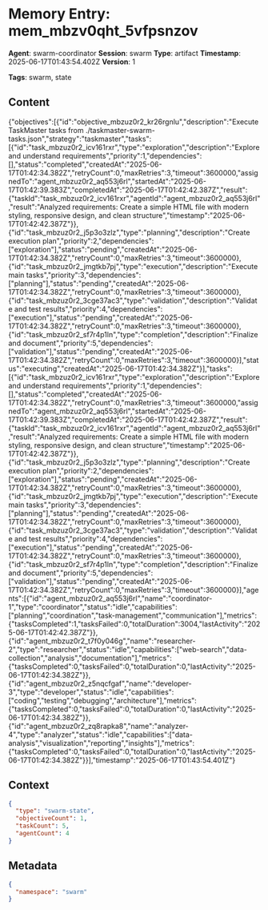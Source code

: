 # Memory Entry: mem_mbzv0qht_5vfpsnzov

**Agent**: swarm-coordinator
**Session**: swarm
**Type**: artifact
**Timestamp**: 2025-06-17T01:43:54.402Z
**Version**: 1

**Tags**: swarm, state

## Content

{"objectives":[{"id":"objective_mbzuz0r2_kr26rgnlu","description":"Execute TaskMaster tasks from ./taskmaster-swarm-tasks.json","strategy":"taskmaster","tasks":[{"id":"task_mbzuz0r2_icv161rxr","type":"exploration","description":"Explore and understand requirements","priority":1,"dependencies":[],"status":"completed","createdAt":"2025-06-17T01:42:34.382Z","retryCount":0,"maxRetries":3,"timeout":3600000,"assignedTo":"agent_mbzuz0r2_aq553j6rl","startedAt":"2025-06-17T01:42:39.383Z","completedAt":"2025-06-17T01:42:42.387Z","result":{"taskId":"task_mbzuz0r2_icv161rxr","agentId":"agent_mbzuz0r2_aq553j6rl","result":"Analyzed requirements: Create a simple HTML file with modern styling, responsive design, and clean structure","timestamp":"2025-06-17T01:42:42.387Z"}},{"id":"task_mbzuz0r2_j5p3o3zlz","type":"planning","description":"Create execution plan","priority":2,"dependencies":["exploration"],"status":"pending","createdAt":"2025-06-17T01:42:34.382Z","retryCount":0,"maxRetries":3,"timeout":3600000},{"id":"task_mbzuz0r2_jmgtkb7pj","type":"execution","description":"Execute main tasks","priority":3,"dependencies":["planning"],"status":"pending","createdAt":"2025-06-17T01:42:34.382Z","retryCount":0,"maxRetries":3,"timeout":3600000},{"id":"task_mbzuz0r2_3cge37ac3","type":"validation","description":"Validate and test results","priority":4,"dependencies":["execution"],"status":"pending","createdAt":"2025-06-17T01:42:34.382Z","retryCount":0,"maxRetries":3,"timeout":3600000},{"id":"task_mbzuz0r2_sf7r4p1ln","type":"completion","description":"Finalize and document","priority":5,"dependencies":["validation"],"status":"pending","createdAt":"2025-06-17T01:42:34.382Z","retryCount":0,"maxRetries":3,"timeout":3600000}],"status":"executing","createdAt":"2025-06-17T01:42:34.382Z"}],"tasks":[{"id":"task_mbzuz0r2_icv161rxr","type":"exploration","description":"Explore and understand requirements","priority":1,"dependencies":[],"status":"completed","createdAt":"2025-06-17T01:42:34.382Z","retryCount":0,"maxRetries":3,"timeout":3600000,"assignedTo":"agent_mbzuz0r2_aq553j6rl","startedAt":"2025-06-17T01:42:39.383Z","completedAt":"2025-06-17T01:42:42.387Z","result":{"taskId":"task_mbzuz0r2_icv161rxr","agentId":"agent_mbzuz0r2_aq553j6rl","result":"Analyzed requirements: Create a simple HTML file with modern styling, responsive design, and clean structure","timestamp":"2025-06-17T01:42:42.387Z"}},{"id":"task_mbzuz0r2_j5p3o3zlz","type":"planning","description":"Create execution plan","priority":2,"dependencies":["exploration"],"status":"pending","createdAt":"2025-06-17T01:42:34.382Z","retryCount":0,"maxRetries":3,"timeout":3600000},{"id":"task_mbzuz0r2_jmgtkb7pj","type":"execution","description":"Execute main tasks","priority":3,"dependencies":["planning"],"status":"pending","createdAt":"2025-06-17T01:42:34.382Z","retryCount":0,"maxRetries":3,"timeout":3600000},{"id":"task_mbzuz0r2_3cge37ac3","type":"validation","description":"Validate and test results","priority":4,"dependencies":["execution"],"status":"pending","createdAt":"2025-06-17T01:42:34.382Z","retryCount":0,"maxRetries":3,"timeout":3600000},{"id":"task_mbzuz0r2_sf7r4p1ln","type":"completion","description":"Finalize and document","priority":5,"dependencies":["validation"],"status":"pending","createdAt":"2025-06-17T01:42:34.382Z","retryCount":0,"maxRetries":3,"timeout":3600000}],"agents":[{"id":"agent_mbzuz0r2_aq553j6rl","name":"coordinator-1","type":"coordinator","status":"idle","capabilities":["planning","coordination","task-management","communication"],"metrics":{"tasksCompleted":1,"tasksFailed":0,"totalDuration":3004,"lastActivity":"2025-06-17T01:42:42.387Z"}},{"id":"agent_mbzuz0r2_t7f0y046g","name":"researcher-2","type":"researcher","status":"idle","capabilities":["web-search","data-collection","analysis","documentation"],"metrics":{"tasksCompleted":0,"tasksFailed":0,"totalDuration":0,"lastActivity":"2025-06-17T01:42:34.382Z"}},{"id":"agent_mbzuz0r2_z5nqcfgaf","name":"developer-3","type":"developer","status":"idle","capabilities":["coding","testing","debugging","architecture"],"metrics":{"tasksCompleted":0,"tasksFailed":0,"totalDuration":0,"lastActivity":"2025-06-17T01:42:34.382Z"}},{"id":"agent_mbzuz0r2_zq8rapka8","name":"analyzer-4","type":"analyzer","status":"idle","capabilities":["data-analysis","visualization","reporting","insights"],"metrics":{"tasksCompleted":0,"tasksFailed":0,"totalDuration":0,"lastActivity":"2025-06-17T01:42:34.382Z"}}],"timestamp":"2025-06-17T01:43:54.401Z"}

## Context

```json
{
  "type": "swarm-state",
  "objectiveCount": 1,
  "taskCount": 5,
  "agentCount": 4
}
```

## Metadata

```json
{
  "namespace": "swarm"
}
```
